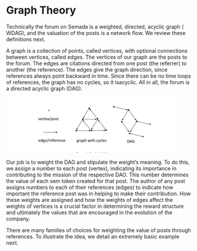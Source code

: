 # Graph Theory

Technically the forum on Semada is a weighted, directed, acyclic graph \(​WDAG​\), and the valuation of the posts is a network flow. We review these definitions next.

A ​graph​ is a collection of points, called ​vertices​, with optional connections between vertices, called ​edges​. The vertices of our graph are the posts to the forum. The edges are citations directed from one post \(the ​referrer​\) to another \(the ​reference​\). The edges give the graph direction, since references always point backward in time. Since there can be no time loops of references, the graph has no cycles, so it is ​acyclic​. All in all, the forum is a directed acyclic graph \(DAG\).

![](../../.gitbook/assets/image%20%287%29.png)

Our job is to weight the DAG and stipulate the weight’s meaning. To do this, we assign a number to each post \(vertex\), indicating its importance in contributing to the mission of the respective DAO. This number determines the value of each sem token created for that post. The author of any post assigns numbers to each of their references \(edges\) to indicate how important the reference post was in helping to make their contribution. How these weights are assigned and how the weights of edges affect the weights of vertices is a crucial factor in determining the reward structure and ultimately the values that are encouraged in the evolution of the company.

There are many families of choices for weighting the value of posts through references. To illustrate the idea, we detail an extremely basic example next. 



